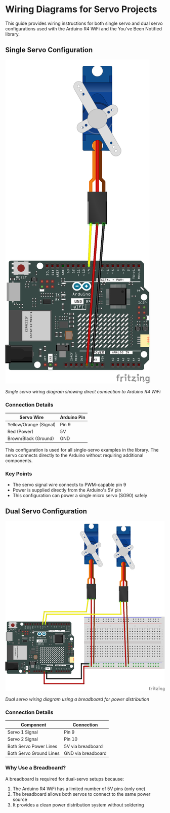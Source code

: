 # Wiring Diagrams for Servo Projects

This guide provides wiring instructions for both single servo and dual servo configurations used with the Arduino R4 WiFi and the You've Been Notified library.

## Single Servo Configuration

![Single Servo Wiring Diagram](/images/1Servo.png)

*Single servo wiring diagram showing direct connection to Arduino R4 WiFi*

### Connection Details

| Servo Wire | Arduino Pin |
|------------|-------------|
| Yellow/Orange (Signal) | Pin 9 |
| Red (Power) | 5V |
| Brown/Black (Ground) | GND |

This configuration is used for all single-servo examples in the library. The servo connects directly to the Arduino without requiring additional components.

### Key Points

- The servo signal wire connects to PWM-capable pin 9
- Power is supplied directly from the Arduino's 5V pin
- This configuration can power a single micro servo (SG90) safely

## Dual Servo Configuration

![Dual Servo Wiring Diagram with Breadboard](/images/2Servo_breadboard.png)

*Dual servo wiring diagram using a breadboard for power distribution*

### Connection Details

| Component | Connection |
|-----------|------------|
| Servo 1 Signal | Pin 9 |
| Servo 2 Signal | Pin 10 |
| Both Servo Power Lines | 5V via breadboard |
| Both Servo Ground Lines | GND via breadboard |

### Why Use a Breadboard?

A breadboard is required for dual-servo setups because:

1. The Arduino R4 WiFi has a limited number of 5V pins (only one)
2. The breadboard allows both servos to connect to the same power source
3. It provides a clean power distribution system without soldering



